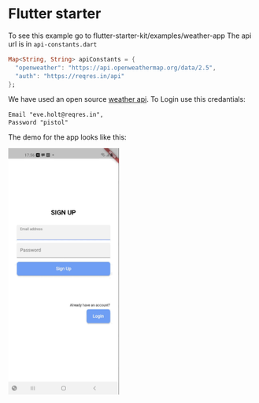 # Flutter starter


To see this example go to flutter-starter-kit/examples/weather-app
The api url is in `api-constants.dart`

```dart
Map<String, String> apiConstants = {
  "openweather": "https://api.openweathermap.org/data/2.5",
  "auth": "https://reqres.in/api"
};
```
We have used an open source [weather api](https://openweathermap.org/current).
To Login use this credantials:
```
Email "eve.holt@reqres.in",
Password "pistol"
```
The demo for the app looks like this:

<img style="float: left;" src="./weather-app.gif"  height="500"/>